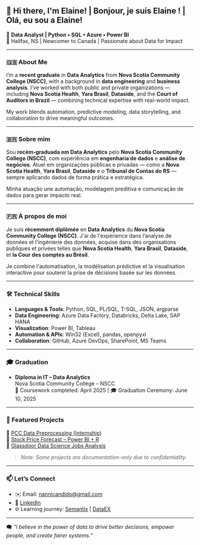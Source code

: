 ## 👋 Hi there, I'm Elaine! | Bonjour, je suis Elaine ! | Olá, eu sou a Elaine!

🎯 **Data Analyst | Python • SQL • Azure • Power BI**  
📍 Halifax, NS | Newcomer to Canada | Passionate about Data for Impact

---

### 🇬🇧 About Me

I’m a **recent graduate** in **Data Analytics** from **Nova Scotia Community College (NSCC)**, with a background in **data engineering** and **business analysis**. I’ve worked with both public and private organizations — including **Nova Scotia Health**, **Yara Brasil**, **Dataside**, and the **Court of Auditors in Brazil** — combining technical expertise with real-world impact.

My work blends automation, predictive modeling, data storytelling, and collaboration to drive meaningful outcomes.

---

### 🇧🇷 Sobre mim

Sou **recém-graduada em Data Analytics** pelo **Nova Scotia Community College (NSCC)**, com experiência em **engenharia de dados** e **análise de negócios**. Atuei em organizações públicas e privadas — como a **Nova Scotia Health**, **Yara Brasil**, **Dataside** e o **Tribunal de Contas do RS** — sempre aplicando dados de forma prática e estratégica.

Minha atuação une automação, modelagem preditiva e comunicação de dados para gerar impacto real.

---

### 🇫🇷 À propos de moi

Je suis **récemment diplômée** en **Data Analytics** du **Nova Scotia Community College (NSCC)**. J'ai de l'expérience dans l’analyse de données et l'ingénierie des données, acquise dans des organisations publiques et privées telles que **Nova Scotia Health**, **Yara Brasil**, **Dataside**, et **la Cour des comptes au Brésil**.

Je combine l'automatisation, la modélisation prédictive et la visualisation interactive pour soutenir la prise de décisions basée sur les données.

---

### 🛠️ Technical Skills

- **Languages & Tools**: Python, SQL, PL/SQL, T-SQL, JSON, argparse  
- **Data Engineering**: Azure Data Factory, Databricks, Delta Lake, SAP HANA  
- **Visualization**: Power BI, Tableau  
- **Automation & APIs**: Win32 (Excel), pandas, openpyxl  
- **Collaboration**: GitHub, Azure DevOps, SharePoint, MS Teams

---

### 🎓 Graduation

- **Diploma in IT – Data Analytics**  
  Nova Scotia Community College – NSCC  
  📆 Coursework completed: April 2025 | 🎓 Graduation Ceremony: June 10, 2025

---

### 📁 Featured Projects

📌 [PCC Data Preprocessing (Internship)](https://github.com/NanniCandido/internship-healthcare-data-project)  
📌 [Stock Price Forecast – Power BI + R](https://github.com/NanniCandido/applied_data_analytics)  
📌 [Glassdoor Data Science Jobs Analysis](https://github.com/NanniCandido/glassdoor-data-science-jobs)

> *Note: Some projects are documentation-only due to confidentiality.*

---

### 📫 Let’s Connect

- ✉️ Email: nannicandido@gmail.com  
- 🔗 [LinkedIn](https://www.linkedin.com/in/elaine-candido-da-silva/)  
- 🌐 Learning journey: [Semantix](https://semantix.com.br/) | [DataEX](https://www.dataex.com.br/)

---

🗨️ *“I believe in the power of data to drive better decisions, empower people, and create fairer systems.”*
